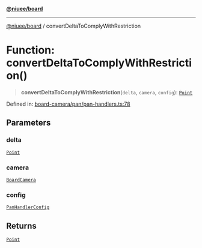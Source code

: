 [**@niuee/board**](../README.md)

***

[@niuee/board](../globals.md) / convertDeltaToComplyWithRestriction

# Function: convertDeltaToComplyWithRestriction()

> **convertDeltaToComplyWithRestriction**(`delta`, `camera`, `config`): [`Point`](../type-aliases/Point.md)

Defined in: [board-camera/pan/pan-handlers.ts:78](https://github.com/niuee/board/blob/cc09a87e934160adef876c4e11d51fd97e78653d/src/board-camera/pan/pan-handlers.ts#L78)

## Parameters

### delta

[`Point`](../type-aliases/Point.md)

### camera

[`BoardCamera`](../interfaces/BoardCamera.md)

### config

[`PanHandlerConfig`](../type-aliases/PanHandlerConfig.md)

## Returns

[`Point`](../type-aliases/Point.md)
